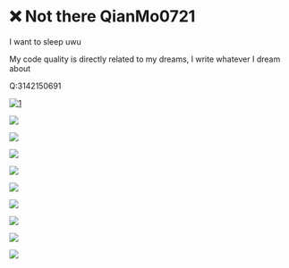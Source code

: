 # ❌ Not there QianMo0721

I want to sleep uwu

My code quality is directly related to my dreams, I write whatever I dream about

Q:3142150691

[![1](https://github-readme-stats.vercel.app/api?username=QianMo0721)](https://github.com/anuraghazra/github-readme-stats)

[](https://count.getloli.com/@QianMo0721?theme=capoo-2&align=center&darkmode=auto)

![](https://img.shields.io/badge/Python-qwq-blue)

![](https://img.shields.io/badge/C艹-Nothing_beats_a_Jet2_Hoilday!-blue)

![](https://img.shields.io/badge/Jvav-I_hate_SpongePowered_Mixin!-blue)

![](https://img.shields.io/badge/NopeJS-wtf-blue)

![](https://img.shields.io/badge/HTML_CSS-I_know_I_was_wrong-blue)

![](https://img.shields.io/badge/JvavScript-ciodkdkfknfw-blue)

![](https://img.shields.io/badge/Vue-idk-blue)

![](https://img.shields.io/badge/淘宝客服-骚-blue)

![](https://img.shields.io/badge/番茄炒蛋-更骚-blue)
